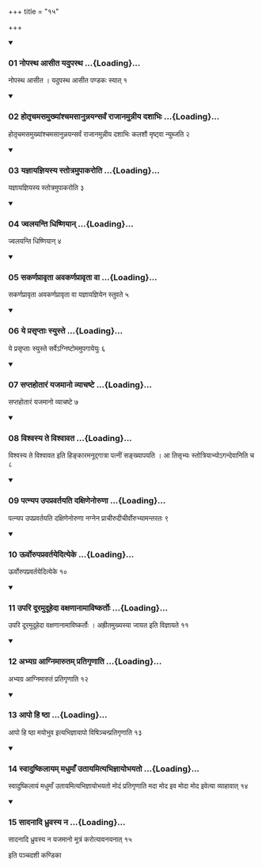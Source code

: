 +++
title = "१५"

+++

<div class="js_include" includetitle="true" newlevelforh1="3" unfilled="" url="/vedAH_yajuH/taittirIyam/sUtram/ApastambaH/shrautam/vishvAsa-prastutiH/13/15/01_nopastha_AsIta_yadupastha.md">
<details open><summary><h3>01 नोपस्थ आसीत यदुपस्थ ...{Loading}...</h3></summary>

नोपस्थ आसीत । यदुपस्थ आसीत पण्डकः स्यात् १
</details>
</div>


<div class="js_include" includetitle="true" newlevelforh1="3" unfilled="" url="/vedAH_yajuH/taittirIyam/sUtram/ApastambaH/shrautam/vishvAsa-prastutiH/13/15/02_hotRchamasamukhyAMshchamasAnunnayansarvaM_rAjAnamunnIya_dashAbhiH.md">
<details open><summary><h3>02 होतृचमसमुख्यांश्चमसानुन्नयन्सर्वं राजानमुन्नीय दशाभिः ...{Loading}...</h3></summary>

होतृचमसमुख्यांश्चमसानुन्नयन्सर्वं राजानमुन्नीय दशाभिः कलशौ मृष्ट्वा न्युब्जति २
</details>
</div>


<div class="js_include" includetitle="true" newlevelforh1="3" unfilled="" url="/vedAH_yajuH/taittirIyam/sUtram/ApastambaH/shrautam/vishvAsa-prastutiH/13/15/03_yajnAyajniyasya_stotramupAkaroti.md">
<details open><summary><h3>03 यज्ञायज्ञियस्य स्तोत्रमुपाकरोति ...{Loading}...</h3></summary>

यज्ञायज्ञियस्य स्तोत्रमुपाकरोति ३
</details>
</div>


<div class="js_include" includetitle="true" newlevelforh1="3" unfilled="" url="/vedAH_yajuH/taittirIyam/sUtram/ApastambaH/shrautam/vishvAsa-prastutiH/13/15/04_jvalayanti_dhiShNiyAn.md">
<details open><summary><h3>04 ज्वलयन्ति धिष्णियान् ...{Loading}...</h3></summary>

ज्वलयन्ति धिष्णियान् ४
</details>
</div>


<div class="js_include" includetitle="true" newlevelforh1="3" unfilled="" url="/vedAH_yajuH/taittirIyam/sUtram/ApastambaH/shrautam/vishvAsa-prastutiH/13/15/05_sakarNaprAvRtA_avakarNaprAvRtA_vA.md">
<details open><summary><h3>05 सकर्णप्रावृता अवकर्णप्रावृता वा ...{Loading}...</h3></summary>

सकर्णप्रावृता अवकर्णप्रावृता वा यज्ञायज्ञियेन स्तुवते ५
</details>
</div>


<div class="js_include" includetitle="true" newlevelforh1="3" unfilled="" url="/vedAH_yajuH/taittirIyam/sUtram/ApastambaH/shrautam/vishvAsa-prastutiH/13/15/06_ye_prasRptAH_syuste.md">
<details open><summary><h3>06 ये प्रसृप्ताः स्युस्ते ...{Loading}...</h3></summary>

ये प्रसृप्ताः स्युस्ते सर्वेऽग्निष्टोममुपगायेयुः ६
</details>
</div>


<div class="js_include" includetitle="true" newlevelforh1="3" unfilled="" url="/vedAH_yajuH/taittirIyam/sUtram/ApastambaH/shrautam/vishvAsa-prastutiH/13/15/07_saptahotAraM_yajamAno_vyAchaShTe.md">
<details open><summary><h3>07 सप्तहोतारं यजमानो व्याचष्टे ...{Loading}...</h3></summary>

सप्तहोतारं यजमानो व्याचष्टे ७
</details>
</div>


<div class="js_include" includetitle="true" newlevelforh1="3" unfilled="" url="/vedAH_yajuH/taittirIyam/sUtram/ApastambaH/shrautam/vishvAsa-prastutiH/13/15/08_vishvasya_te_vishvAvata.md">
<details open><summary><h3>08 विश्वस्य ते विश्वावत ...{Loading}...</h3></summary>

विश्वस्य ते विश्वावत इति हिङ्कारमनूद्गात्रा पत्नीं सङ्ख्यापयति । आ तिसृभ्यः स्तोत्रियाभ्योऽगन्देवानिति च ८
</details>
</div>


<div class="js_include" includetitle="true" newlevelforh1="3" unfilled="" url="/vedAH_yajuH/taittirIyam/sUtram/ApastambaH/shrautam/vishvAsa-prastutiH/13/15/09_patnyapa_upapravartayati_daxiNenoruNA.md">
<details open><summary><h3>09 पत्न्यप उपप्रवर्तयति दक्षिणेनोरुणा ...{Loading}...</h3></summary>

पत्न्यप उपप्रवर्तयति दक्षिणेनोरुणा नग्नेन प्राचीरुदीचीर्वोरुभ्यामन्तरतः ९
</details>
</div>


<div class="js_include" includetitle="true" newlevelforh1="3" unfilled="" url="/vedAH_yajuH/taittirIyam/sUtram/ApastambaH/shrautam/vishvAsa-prastutiH/13/15/10_Urvorupapravartayedityeke.md">
<details open><summary><h3>10 ऊर्वोरुपप्रवर्तयेदित्येके ...{Loading}...</h3></summary>

ऊर्वोरुपप्रवर्तयेदित्येके १०
</details>
</div>


<div class="js_include" includetitle="true" newlevelforh1="3" unfilled="" url="/vedAH_yajuH/taittirIyam/sUtram/ApastambaH/shrautam/vishvAsa-prastutiH/13/15/11_upari_dUramudUhedA_vaxaNAnAmAviShkartoH.md">
<details open><summary><h3>11 उपरि दूरमुदूहेदा वक्षणानामाविष्कर्तोः ...{Loading}...</h3></summary>

उपरि दूरमुदूहेदा वक्षणानामाविष्कर्तोः । अह्रीतमुख्यस्या जायत इति विज्ञायते ११
</details>
</div>


<div class="js_include" includetitle="true" newlevelforh1="3" unfilled="" url="/vedAH_yajuH/taittirIyam/sUtram/ApastambaH/shrautam/vishvAsa-prastutiH/13/15/12_abhyagra_AgnimArutam_pratigRNAti.md">
<details open><summary><h3>12 अभ्यग्र आग्निमारुतम् प्रतिगृणाति ...{Loading}...</h3></summary>

अभ्यग्र आग्निमारुतं प्रतिगृणाति १२
</details>
</div>


<div class="js_include" includetitle="true" newlevelforh1="3" unfilled="" url="/vedAH_yajuH/taittirIyam/sUtram/ApastambaH/shrautam/vishvAsa-prastutiH/13/15/13_Apo_hi_ShThA.md">
<details open><summary><h3>13 आपो हि ष्ठा ...{Loading}...</h3></summary>

आपो हि ष्ठा मयोभुव इत्यभिज्ञायापो विषिञ्चन्प्रतिगृणाति १३
</details>
</div>


<div class="js_include" includetitle="true" newlevelforh1="3" unfilled="" url="/vedAH_yajuH/taittirIyam/sUtram/ApastambaH/shrautam/vishvAsa-prastutiH/13/15/14_svAduShkilAyam_madhumA.N_utAyamityabhijnAyobhayato.md">
<details open><summary><h3>14 स्वादुष्किलायम् मधुमाँ उतायमित्यभिज्ञायोभयतो ...{Loading}...</h3></summary>

स्वादुष्किलायं मधुमाँ उतायमित्यभिज्ञायोभयतो मोदं प्रतिगृणाति मदा मोद इव मोदा मोद इवेत्या व्याहावात् १४
</details>
</div>


<div class="js_include" includetitle="true" newlevelforh1="3" unfilled="" url="/vedAH_yajuH/taittirIyam/sUtram/ApastambaH/shrautam/vishvAsa-prastutiH/13/15/15_sAdanAdi_dhruvasya_na.md">
<details open><summary><h3>15 सादनादि ध्रुवस्य न ...{Loading}...</h3></summary>

सादनादि ध्रुवस्य न यजमानो मूत्रं करोत्यावनयनात् १५
</details>
</div>



  
इति पञ्चदशी कण्डिका 

